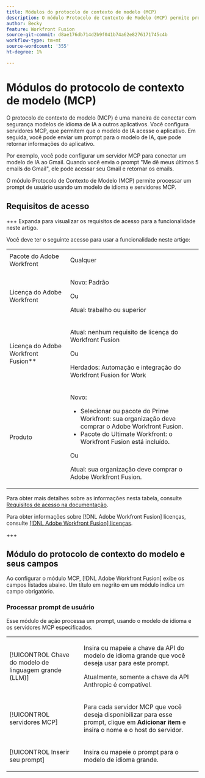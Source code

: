 ```yaml
---
title: Módulos do protocolo de contexto de modelo (MCP)
description: O módulo Protocolo de Contexto de Modelo (MCP) permite processar um prompt de usuário usando MCP.
author: Becky
feature: Workfront Fusion
source-git-commit: d8ae176db714d2b9f041b74a62e8276171745c4b
workflow-type: tm+mt
source-wordcount: '355'
ht-degree: 1%

---
```


# Módulos do protocolo de contexto de modelo (MCP)

O protocolo de contexto de modelo (MCP) é uma maneira de conectar com segurança modelos de idioma de IA a outros aplicativos. Você configura servidores MCP, que permitem que o modelo de IA acesse o aplicativo. Em seguida, você pode enviar um prompt para o modelo de IA, que pode retornar informações do aplicativo.

Por exemplo, você pode configurar um servidor MCP para conectar um modelo de IA ao Gmail. Quando você envia o prompt &quot;Me dê meus últimos 5 emails do Gmail&quot;, ele pode acessar seu Gmail e retornar os emails.

O módulo Protocolo de Contexto de Modelo (MCP) permite processar um prompt de usuário usando um modelo de idioma e servidores MCP.

## Requisitos de acesso

+++ Expanda para visualizar os requisitos de acesso para a funcionalidade neste artigo.

Você deve ter o seguinte acesso para usar a funcionalidade neste artigo:

<table style="table-layout:auto">
 <col> 
 <col> 
 <tbody> 
  <tr> 
   <td role="rowheader">Pacote do Adobe Workfront</td> 
   <td> <p>Qualquer</p> </td> 
  </tr> 
  <tr data-mc-conditions=""> 
   <td role="rowheader">Licença do Adobe Workfront</td> 
   <td> <p>Novo: Padrão</p><p>Ou</p><p>Atual: trabalho ou superior</p> </td> 
  </tr> 
  <tr> 
   <td role="rowheader">Licença do Adobe Workfront Fusion**</td> 
   <td>
   <p>Atual: nenhum requisito de licença do Workfront Fusion</p>
   <p>Ou</p>
   <p>Herdados: Automação e integração do Workfront Fusion for Work </p>
   </td> 
  </tr> 
  <tr> 
   <td role="rowheader">Produto</td> 
   <td>
   <p>Novo:</p> <ul><li>Selecionar ou pacote do Prime Workfront: sua organização deve comprar o Adobe Workfront Fusion.</li><li>Pacote do Ultimate Workfront: o Workfront Fusion está incluído.</li></ul>
   <p>Ou</p>
   <p>Atual: sua organização deve comprar o Adobe Workfront Fusion.</p>
   </td> 
  </tr>
 </tbody> 
</table>

Para obter mais detalhes sobre as informações nesta tabela, consulte [Requisitos de acesso na documentação](/help/workfront-fusion/references/licenses-and-roles/access-level-requirements-in-documentation.md).

Para obter informações sobre [!DNL Adobe Workfront Fusion] licenças, consulte [[!DNL Adobe Workfront Fusion] licenças](/help/workfront-fusion/set-up-and-manage-workfront-fusion/licensing-operations-overview/license-automation-vs-integration.md).

+++

## Módulo do protocolo de contexto do modelo e seus campos

Ao configurar o módulo MCP, [!DNL Adobe Workfront Fusion] exibe os campos listados abaixo. Um título em negrito em um módulo indica um campo obrigatório.

### Processar prompt de usuário

Esse módulo de ação processa um prompt, usando o modelo de idioma e os servidores MCP especificados.

<table style="table-layout:auto"> 
 <col> 
 <col> 
 <tbody> 
  <tr> 
   <td role="rowheader">[!UICONTROL Chave do modelo de linguagem grande (LLM)]</td> 
   <td> <p>Insira ou mapeie a chave da API do modelo de idioma grande que você deseja usar para este prompt. </p> <p>Atualmente, somente a chave da API Anthropic é compatível.</p></td> 
  </tr> 
  <tr> 
   <td role="rowheader">[!UICONTROL servidores MCP]</td> 
   <td> <p>Para cada servidor MCP que você deseja disponibilizar para esse prompt, clique em <b>Adicionar item</b> e insira o nome e o host do servidor. </p> </td> 
  </tr> 
  <tr> 
   <td role="rowheader">[!UICONTROL Inserir seu prompt]</td> 
   <td> <p>Insira ou mapeie o prompt para o modelo de idioma grande. </p> </td> 
  </tr> 
 </tbody> 
</table>
